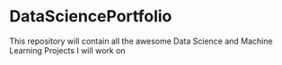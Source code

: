 # DataSciencePortfolio
This repository will contain all the awesome Data Science and Machine Learning Projects I will work on
